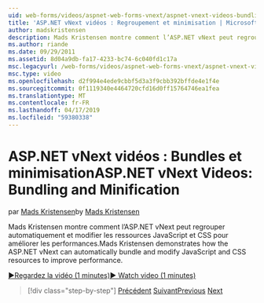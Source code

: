 ```yaml
---
uid: web-forms/videos/aspnet-web-forms-vnext/aspnet-vnext-videos-bundling-and-minification
title: 'ASP.NET vNext vidéos : Regroupement et minimisation | Microsoft Docs'
author: madskristensen
description: Mads Kristensen montre comment l’ASP.NET vNext peut regrouper automatiquement et modifier les ressources JavaScript et CSS pour améliorer les performances.
ms.author: riande
ms.date: 09/29/2011
ms.assetid: 8d04a9db-fa17-4233-bc74-6c040fd1c17a
msc.legacyurl: /web-forms/videos/aspnet-web-forms-vnext/aspnet-vnext-videos-bundling-and-minification
msc.type: video
ms.openlocfilehash: d2f994e4ede9cbbf5d3a3f9cbb392bffde4e1f4e
ms.sourcegitcommit: 0f1119340e4464720cfd16d0ff15764746ea1fea
ms.translationtype: MT
ms.contentlocale: fr-FR
ms.lasthandoff: 04/17/2019
ms.locfileid: "59380338"
---
```

# <a name="aspnet-vnext-videos-bundling-and-minification"></a><span data-ttu-id="0c9ba-103">ASP.NET vNext vidéos : Bundles et minimisation</span><span class="sxs-lookup"><span data-stu-id="0c9ba-103">ASP.NET vNext Videos: Bundling and Minification</span></span>

<span data-ttu-id="0c9ba-104">par [Mads Kristensen](https://github.com/madskristensen)</span><span class="sxs-lookup"><span data-stu-id="0c9ba-104">by [Mads Kristensen](https://github.com/madskristensen)</span></span>

<span data-ttu-id="0c9ba-105">Mads Kristensen montre comment l’ASP.NET vNext peut regrouper automatiquement et modifier les ressources JavaScript et CSS pour améliorer les performances.</span><span class="sxs-lookup"><span data-stu-id="0c9ba-105">Mads Kristensen demonstrates how the ASP.NET vNext can automatically bundle and modify JavaScript and CSS resources to improve performance.</span></span>

[<span data-ttu-id="0c9ba-106">&#9654;Regardez la vidéo (1 minutes)</span><span class="sxs-lookup"><span data-stu-id="0c9ba-106">&#9654; Watch video (1 minutes)</span></span>](https://channel9.msdn.com/Blogs/ASP-NET-Site-Videos/aspnet-vnext-videos-bundling-and-minification)

> [!div class="step-by-step"]
> <span data-ttu-id="0c9ba-107">[Précédent](aspnet-45-web-forms-strong-typed-data-controls.md)
> [Suivant](getting-started-with-the-next-version-of-aspnet.md)</span><span class="sxs-lookup"><span data-stu-id="0c9ba-107">[Previous](aspnet-45-web-forms-strong-typed-data-controls.md)
[Next](getting-started-with-the-next-version-of-aspnet.md)</span></span>
